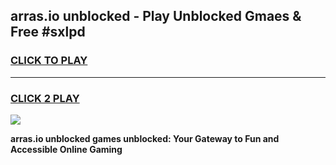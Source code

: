 
## arras.io unblocked - Play Unblocked Gmaes & Free #sxlpd
<h3>
<a href="https://news.freeplayer.one?title=arras.io_unblocked&ref=03M">CLICK TO PLAY</a></h3>
<hr>

<h3>
<a href="https://news.freeplayer.one?title=arras.io_unblocked&ref=03M">CLICK 2 PLAY</a>
  
</h3>

<a href="https://news.freeplayer.one?title=arras.io_unblocked&ref=03M"><img src="https://clearcache.store/games.png"></a>


**arras.io unblocked games unblocked: Your Gateway to Fun and Accessible Online Gaming**
